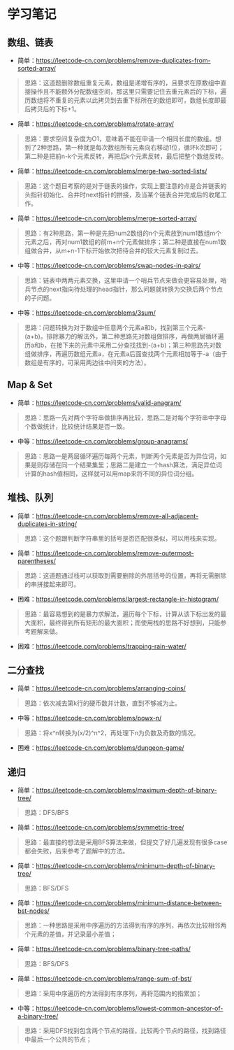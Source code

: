 # 学习笔记

## 数组、链表
- 简单：https://leetcode-cn.com/problems/remove-duplicates-from-sorted-array/

> 思路：这道题删除数组重复元素，数组是递增有序的，且要求在原数组中直接操作且不能额外分配数组空间，那这里只需要记住去重元素后的下标，遍历数组将不重复的元素以此拷贝到去重下标所在的数组即可，数组长度即最后拷贝后的下标+1。

- 简单：https://leetcode-cn.com/problems/rotate-array/
> 思路：要求空间复杂度为O1，意味着不能在申请一个相同长度的数组。想到了2种思路，第一种就是每次数组所有元素向右移动1位，循环k次即可；第二种是把前n-k个元素反转，再把后k个元素反转，最后把整个数组反转。

- 简单：https://leetcode-cn.com/problems/merge-two-sorted-lists/
> 思路：这个题目考察的是对于链表的操作，实现上要注意的点是合并链表的头指针初始化、合并时next指针的拼接，及当某个链表合并完成后的收尾工作。

- 简单：https://leetcode-cn.com/problems/merge-sorted-array/
> 思路：有2种思路，第一种是先把num2数组的n个元素放到num1数组m个元素之后，再对num1数组的前m+n个元素做排序；第二种是直接在num1数组做合并，从m+n-1下标开始依次把待合并的较大元素复制过去。

- 中等：https://leetcode-cn.com/problems/swap-nodes-in-pairs/
> 思路：链表中两两元素交换，这里申请一个哨兵节点来做会更容易处理，哨兵节点的next指向待处理的head指针，那么问题就转换为交换后两个节点的子问题。

- 中等：https://leetcode-cn.com/problems/3sum/
> 思路：问题转换为对于数组中任意两个元素a和b，找到第三个元素-(a+b)。排除暴力的解法外，第二种思路先对数组做排序，再做两层循环遍历a和b，在接下来的元素中采用二分查找找到-(a+b)；第三种思路先对数组做排序，再遍历数组元素a，在元素a后面查找两个元素相加等于-a（由于数组是有序的，可采用两边往中间夹的方法）。

## Map & Set
- 简单：https://leetcode-cn.com/problems/valid-anagram/
> 思路：思路一先对两个字符串做排序再比较，思路二是对每个字符串中字母个数做统计，比较统计结果是否一致。

- 中等：https://leetcode-cn.com/problems/group-anagrams/
> 思路：思路一是两层循环遍历每两个元素，判断两个元素是否为异位词，如果是则存储在同一个结果集里；思路二是建立一个hash算法，满足异位词计算的hash值相同，这样就可以用map来将不同的异位词分组。

## 堆栈、队列
- 简单：https://leetcode-cn.com/problems/remove-all-adjacent-duplicates-in-string/
> 思路：这个题跟判断字符串里的括号是否匹配很类似，可以用栈来实现。

- 简单：https://leetcode-cn.com/problems/remove-outermost-parentheses/
> 思路：这道题通过栈可以获取到需要删除的外层括号的位置，再将无需删除的串拼接起来即可。

- 困难：https://leetcode.com/problems/largest-rectangle-in-histogram/
> 思路：最容易想到的是暴力求解法，遍历每个下标，计算从该下标出发的最大面积，最终得到所有矩形的最大面积；而使用栈的思路不好想到，只能参考题解来做。

- 困难：https://leetcode.com/problems/trapping-rain-water/

## 二分查找
- 简单：https://leetcode-cn.com/problems/arranging-coins/
> 思路：依次减去第k行的硬币数并计数，直到不够减为止。

- 中等：https://leetcode-cn.com/problems/powx-n/
> 思路：将x^n转换为(x/2)^n^2，再处理下n为负数及奇数的情况。

- 困难：https://leetcode-cn.com/problems/dungeon-game/

## 递归
- 简单：https://leetcode-cn.com/problems/maximum-depth-of-binary-tree/
> 思路：DFS/BFS

- 简单：https://leetcode-cn.com/problems/symmetric-tree/
> 思路：最直接的想法是采用BFS算法来做，但提交了好几遍发现有很多case都会失败，后来参考了题解中的方法。

- 简单：https://leetcode-cn.com/problems/minimum-depth-of-binary-tree/
> 思路：BFS/DFS

- 简单：https://leetcode-cn.com/problems/minimum-distance-between-bst-nodes/
> 思路：一种思路是采用中序遍历的方法得到有序的序列，再依次比较相邻两个元素的差值，并记录最小差值；

- 简单：https://leetcode-cn.com/problems/binary-tree-paths/
> 思路：BFS/DFS

- 简单：https://leetcode-cn.com/problems/range-sum-of-bst/
> 思路：采用中序遍历的方法得到有序序列，再将范围内的指累加；

- 中等：https://leetcode-cn.com/problems/lowest-common-ancestor-of-a-binary-tree/
> 思路：采用DFS找到包含两个节点的路径，比较两个节点的路径，找到路径中最后一个公共的节点；
